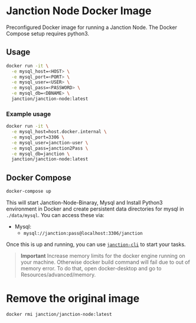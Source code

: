 # Janction Node Docker Image

Preconfigured Docker image for running a Janction Node. The Docker Compose setup requires python3.

## Usage

```sh
docker run -it \
  -e mysql_host=<HOST> \
  -e mysql_port=<PORT> \
  -e mysql_user=<USER> \
  -e mysql_pass=<PASSWORD> \
  -e mysql_db=<DBNAME> \
  janction/janction-node:latest
```

### Example usage

```sh
docker run -it \
  -e mysql_host=host.docker.internal \
  -e mysql_port=3306 \
  -e mysql_user=janction-user \
  -e mysql_pass=janction2Pass \
  -e mysql_db=janction \
  janction/janction-node:latest
```

## Docker Compose

```sh
docker-compose up
```

This will start Janction-Node-Binaray, Mysql and Install Python3 environment in Docker and create persistent
data directories for mysql in `./data/mysql`. You
can access these via:

- Mysql:
  - `mysql://janction:pass@localhost:3306/janction`


Once this is up and running, you can use
[`janction-cli`](https://github.com/Janction-R-D/janction-cli) to start your tasks.

> **Important** Increase memory limits for the docker engine running on your machine. Otherwise docker build command will fail due to out of memory error. To do that, open docker-desktop and go to Resources/advanced/memory.
# Remove the original image
```
docker rmi janction/janction-node:latest

```